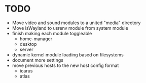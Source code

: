 # TODO

- Move video and sound modules to a united "media" directory
- Move isWayland to usrenv module from system module 
- finish making each module toggleable
  - home-manager
  - desktop
  - server
- dynamic kernel module loading based on filesystems
- document more settings
- move previous hosts to the new host config format
  - icarus
  - atlas
